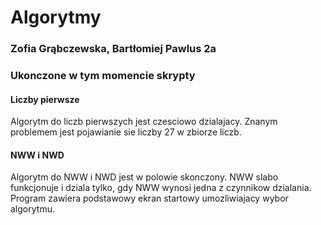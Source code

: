 # Algorytmy
### Zofia Grąbczewska, Bartłomiej Pawlus 2a

### Ukonczone w tym momencie skrypty
#### Liczby pierwsze
Algorytm do liczb pierwszych jest czesciowo dzialajacy. Znanym problemem jest pojawianie sie liczby 27 w zbiorze liczb. 

#### NWW i NWD
Algorytm do NWW i NWD jest w polowie skonczony. NWW slabo funkcjonuje i dziala tylko, gdy NWW wynosi jedna z czynnikow dzialania. Program zawiera podstawowy ekran startowy umozliwiajacy wybor algorytmu. 
